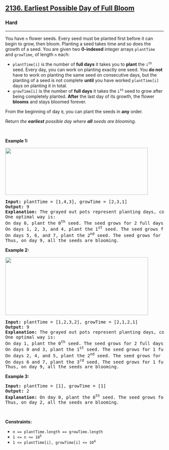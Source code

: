 <h2><a href="https://leetcode.com/problems/earliest-possible-day-of-full-bloom/">2136. Earliest Possible Day of Full Bloom</a></h2><h3>Hard</h3><hr><div data-read-aloud-multi-block="true"><p>You have <code>n</code> flower seeds. Every seed must be planted first before it can begin to grow, then bloom. Planting a seed takes time and so does the growth of a seed. You are given two <strong>0-indexed</strong> integer arrays <code>plantTime</code> and <code>growTime</code>, of length <code>n</code> each:</p>

<ul>
	<li><code>plantTime[i]</code> is the number of <strong>full days</strong> it takes you to <strong>plant</strong> the <code>i<sup style="">th</sup></code> seed. Every day, you can work on planting exactly one seed. You <strong>do not</strong> have to work on planting the same seed on consecutive days, but the planting of a seed is not complete <strong>until</strong> you have worked <code>plantTime[i]</code> days on planting it in total.</li>
	<li><code>growTime[i]</code> is the number of <strong>full days</strong> it takes the <code>i<sup style="">th</sup></code> seed to grow after being completely planted. <strong>After</strong> the last day of its growth, the flower <strong>blooms</strong> and stays bloomed forever.</li>
</ul>

<p>From the beginning of day <code>0</code>, you can plant the seeds in <strong>any</strong> order.</p>

<p>Return <em>the <strong>earliest</strong> possible day where <strong>all</strong> seeds are blooming</em>.</p>

<p>&nbsp;</p>
<p><strong class="example">Example 1:</strong></p>
<img alt="" src="https://assets.leetcode.com/uploads/2021/12/21/1.png" style="width: 453px; height: 149px;">
<pre><strong>Input:</strong> plantTime = [1,4,3], growTime = [2,3,1]
<strong>Output:</strong> 9
<strong>Explanation:</strong> The grayed out pots represent planting days, colored pots represent growing days, and the flower represents the day it blooms.
One optimal way is:
On day 0, plant the 0<sup style="">th</sup> seed. The seed grows for 2 full days and blooms on day 3.
On days 1, 2, 3, and 4, plant the 1<sup style="">st</sup> seed. The seed grows for 3 full days and blooms on day 8.
On days 5, 6, and 7, plant the 2<sup style="">nd</sup> seed. The seed grows for 1 full day and blooms on day 9.
Thus, on day 9, all the seeds are blooming.
</pre>

<p><strong class="example">Example 2:</strong></p>
<img alt="" src="https://assets.leetcode.com/uploads/2021/12/21/2.png" style="width: 454px; height: 184px;">
<pre><strong>Input:</strong> plantTime = [1,2,3,2], growTime = [2,1,2,1]
<strong>Output:</strong> 9
<strong>Explanation:</strong> The grayed out pots represent planting days, colored pots represent growing days, and the flower represents the day it blooms.
One optimal way is:
On day 1, plant the 0<sup style="">th</sup> seed. The seed grows for 2 full days and blooms on day 4.
On days 0 and 3, plant the 1<sup style="">st</sup> seed. The seed grows for 1 full day and blooms on day 5.
On days 2, 4, and 5, plant the 2<sup style="">nd</sup> seed. The seed grows for 2 full days and blooms on day 8.
On days 6 and 7, plant the 3<sup style="">rd</sup> seed. The seed grows for 1 full day and blooms on day 9.
Thus, on day 9, all the seeds are blooming.
</pre>

<p><strong class="example">Example 3:</strong></p>

<pre><strong>Input:</strong> plantTime = [1], growTime = [1]
<strong>Output:</strong> 2
<strong>Explanation:</strong> On day 0, plant the 0<sup style="">th</sup> seed. The seed grows for 1 full day and blooms on day 2.
Thus, on day 2, all the seeds are blooming.
</pre>

<p>&nbsp;</p>
<p><strong>Constraints:</strong></p>

<ul>
	<li><code>n == plantTime.length == growTime.length</code></li>
	<li><code>1 &lt;= n &lt;= 10<sup style="">5</sup></code></li>
	<li><code>1 &lt;= plantTime[i], growTime[i] &lt;= 10<sup style="">4</sup></code></li>
</ul>
</div>